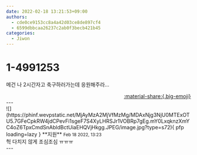 ```yaml
---
date: 2022-02-18 13:21:53+09:00
authors:
  - cde0ce9153cc8a4a42d03ce8de897cf4
  - 6599dbbcaa26237c2ab0f3becb421b45
categories:
  - Jiwon
---
```


# 1-4991253

<div class="post-container" markdown="1">
<div class="content-container md-sidebar__scrollwrap" markdown="1">

메건 나 2시간자고 축구하러가는데 응원해주라...

</div>
</div>

<div style="text-align: right;" markdown="1">
<a href="https://weverse.io/fromis9/fanpost/1-4991253" style="text-align: right;">:material-share:{.big-emoji}</a>
</div>
---

<div class="comments-container md-sidebar__scrollwrap" markdown="1">
<div class="comment" markdown="1">
<div class='id-container' markdown="1">
![](https://phinf.wevpstatic.net/MjAyMzA2MjVfMzMg/MDAxNjg3NjU0MTExOTU5.7GFeCpkRW4jdCPevFi1sgeF7S4XyLHRSJr1VOBRp7gEg.mY0LxqknzXmYC4oZ6TpxCmdSnAbldBctUiaEHQVjHkgg.JPEG/image.jpg?type=s72){ pfp loading=lazy }
**<span class="artist">지원</span>** <small>Feb 18 2022, 13:23</small><br>
</div>
<div class='comment-body' markdown="1">
헉 다치지 않게 조심조심 ㅠㅠㅠ
</div>
</div>
</div>
---
